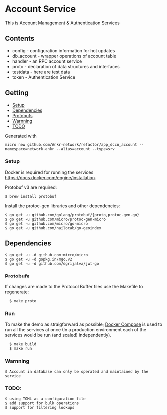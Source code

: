 # Account Service

This is Account Management & Authentication Services

## Contents
- config     - configuration information for hot updates
- db_account - wrapper operations of account table
- handler    - an RPC account service
- proto      - declaration of data structures and interfaces
- testdata   - here are test data
- token      - Authentication Service


## Getting

- [Setup](#setup)
- [Dependencies](#dependencies)
- [Protobufs](#protobufs)
- [Warnning](#warnning)
- [TODO](#todo)


Generated with

```
micro new github.com/Ankr-network/refactor/app_dccn_account --namespace=network.ankr --alias=account --type=srv
```

### Setup

Docker is required for running the services https://docs.docker.com/engine/installation.

Protobuf v3 are required:

    $ brew install protobuf

Install the protoc-gen libraries and other dependencies:

    $ go get -u github.com/golang/protobuf/{proto,protoc-gen-go}
    $ go get -u github.com/micro/protoc-gen-micro
    $ go get -u github.com/micro/go-micro
    $ go get -u github.com/hailocab/go-geoindex

## Dependencies

    $ go get -u -d github.com:micro/micro
    $ go get -u -d gopkg.in/mgo.v2
    $ go get -u -d github.com/dgrijalva/jwt-go

### Protobufs

  If changes are made to the Protocol Buffer files use the Makefile to regenerate:

      $ make proto

  ### Run

  To make the demo as straigforward as possible; [Docker Compose](https://docs.docker.com/compose/) is used to run all the services at once (In   a production environment each of the services would be run (and scaled) independently).

      $ make build
      $ make run


### Warnning
    $ Account in database can only be operated and maintained by the service

### TODO:
    $ using TOML as a configuration file
    $ add support for bulk operations
    $ support for filtering lookups
